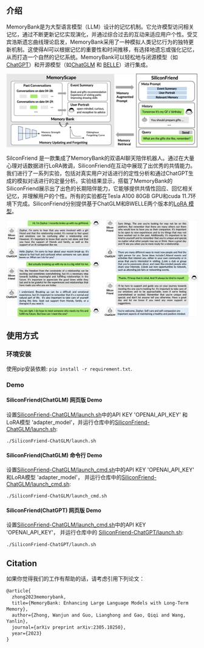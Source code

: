 ## 介绍

MemoryBank是为大型语言模型（LLM）设计的记忆机制。它允许模型访问相关记忆，通过不断更新记忆实现演化，并通过综合过去的互动来适应用户个性。受艾宾浩斯遗忘曲线理论启发，MemoryBank采用了一种模拟人类记忆行为的独特更新机制。这使得AI可以根据记忆的重要性和时间推移，有选择地遗忘或强化记忆，从而打造一个自然的记忆系统。MemoryBank可以轻松地与闭源模型（如[ChatGPT](https://chat.openai.com)）和开源模型（如[ChatGLM](https://github.com/THUDM/ChatGLM-6B) 和 [BELLE](https://github.com/LianjiaTech/BELLE)）进行集成。 

![](resources/framework.png)

SilconFriend 是一款集成了MemoryBank的双语AI聊天陪伴机器人。通过在大量心理对话数据进行LoRA微调，SiliconFriend在互动中展现了出优秀的共情能力。我们进行了一系列实验，包括对真实用户对话进行的定性分析和通过ChatGPT生成的模拟对话进行的定量分析。实验结果显示，搭载了MemoryBank的SiliconFriend展示出了出色的长期陪伴能力，它能够提供共情性回应、回忆相关记忆，并理解用户的个性。所有的实验都在Tesla A100 80GB GPU和cuda 11.7环境下完成。SiliconFriend分别提供基于ChatGLM和BWELLE两个版本的[LoRA 模型](https://github.com/zhongwanjun/MemoryBank-SiliconFriend/releases/tag/LoRA_checkpoint)。

![](resources/chat_comparison.png)

## 使用方式

### 环境安装

使用pip安装依赖: `pip install -r requirement.txt`.

### Demo

#### SiliconFriend(ChatGLM) 网页版 Demo

设置[SiliconFriend-ChatGLM/launch.sh](SiliconFriend-ChatGLM/launch.sh)中的API KEY 'OPENAI_API_KEY' 和LoRA模型 'adapter_model'，并运行仓库中的[SiliconFriend-ChatGLM/launch.sh](SiliconFriend-ChatGLM/launch.sh):

```shell
./SiliconFriend-ChatGLM/launch.sh
```

#### SiliconFriend(ChatGLM) 命令行 Demo

设置[SiliconFriend-ChatGLM/launch_cmd.sh](SiliconFriend-ChatGLM/launch_cmd.sh)中的API KEY 'OPENAI_API_KEY' 和LoRA模型 'adapter_model'， 并运行仓库中的[SiliconFriend-ChatGLM/launch_cmd.sh](SiliconFriend-ChatGLM/launch_cmd.sh):

```shell
./SiliconFriend-ChatGLM/launch_cmd.sh
```
#### SiliconFriend(ChatGPT) 网页版 Demo

设置[SiliconFriend-ChatGLM/launch_cmd.sh](SiliconFriend-ChatGLM/launch_cmd.sh)中的API KEY 'OPENAI_API_KEY'， 并运行仓库中的 [SiliconFriend-ChatGPT/launch.sh](SiliconFriend-ChatGPT/launch.sh):

```shell
./SiliconFriend-ChatGPT/launch.sh
```

## Citation

如果你觉得我们的工作有帮助的话，请考虑引用下列论文：

```
@article{
  zhong2023memorybank,
  title={MemoryBank: Enhancing Large Language Models with Long-Term Memory},
  author={Zhong, Wanjun and Guo, Lianghong and Gao, Qiqi and Wang, Yanlin},
  journal={arXiv preprint arXiv:2305.10250},
  year={2023}
}
```
